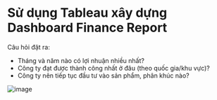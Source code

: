 # Sử dụng Tableau xây dựng Dashboard Finance Report
Câu hỏi đặt ra:
+ Tháng và năm nào có lợi nhuận nhiều nhất?
+ Công ty đạt được thành công nhất ở đâu (theo quốc gia/khu vực)?
+ Công ty nên tiếp tục đầu tư vào sản phẩm, phân khúc nào?

![image](https://github.com/elsaconbo/Finance-Report-using-Tableau/assets/146601517/92526658-afcd-4cc9-b609-dc7f1e179d9d)
